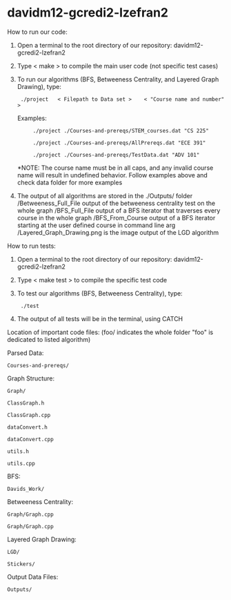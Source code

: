 # davidm12-gcredi2-lzefran2

How to run our code:

1) Open a terminal to the root directory of our repository: davidm12-gcredi2-lzefran2
2) Type < make > to compile the main user code (not specific test cases)
3) To run our algorithms (BFS, Betweeness Centrality, and Layered Graph Drawing), type:
        
        ./project   < Filepath to Data set >    < "Course name and number" >
    
    Examples: 
    
            ./project ./Courses-and-prereqs/STEM_courses.dat "CS 225"
    
            ./project ./Courses-and-prereqs/AllPrereqs.dat "ECE 391"
    
            ./project ./Courses-and-prereqs/TestData.dat "ADV 101"

    *NOTE: The course name must be in all caps, and any invalid course name will result in undefined behavior. Follow examples above and check data folder for more examples

4) The output of all algorithms are stored in the ./Outputs/ folder
    /Betweeness_Full_File           output of the betweeness centrality test on the whole graph
    /BFS_Full_File                  output of a BFS iterator that traverses every course in the whole graph
    /BFS_From_Course                output of a BFS iterator starting at the user defined course in command line arg
    /Layered_Graph_Drawing.png      is the image output of the LGD algorithm
    



How to run tests:

1) Open a terminal to the root directory of our repository: davidm12-gcredi2-lzefran2
2) Type < make test > to compile the specific test code 
3) To test our algorithms (BFS, Betweeness Centrality), type:
        
        ./test

4) The output of all tests will be in the terminal, using CATCH




Location of important code files:       (foo/  indicates the whole folder "foo" is dedicated to listed algorithm)

Parsed Data:
    
    Courses-and-prereqs/

Graph Structure:
    
    Graph/
    
    ClassGraph.h
    
    ClassGraph.cpp
    
    dataConvert.h
    
    dataConvert.cpp
    
    utils.h
    
    utils.cpp

BFS:

    Davids_Work/

Betweeness Centrality:

    Graph/Graph.cpp

    Graph/Graph.cpp

Layered Graph Drawing:

    LGD/

    Stickers/

Output Data Files:
 
    Outputs/

